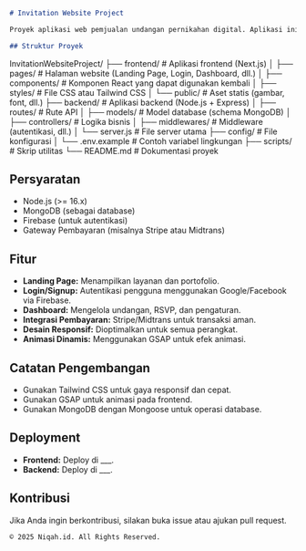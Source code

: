 ```markdown
# Invitation Website Project

Proyek aplikasi web pemjualan undangan pernikahan digital. Aplikasi ini mencakup frontend (Next.js) dan backend (Node.js dengan Express).

## Struktur Proyek
```
InvitationWebsiteProject/
├── frontend/         # Aplikasi frontend (Next.js)
│   ├── pages/        # Halaman website (Landing Page, Login, Dashboard, dll.)
│   ├── components/   # Komponen React yang dapat digunakan kembali
│   ├── styles/       # File CSS atau Tailwind CSS
│   └── public/       # Aset statis (gambar, font, dll.)
├── backend/          # Aplikasi backend (Node.js + Express)
│   ├── routes/       # Rute API
│   ├── models/       # Model database (schema MongoDB)
│   ├── controllers/  # Logika bisnis
│   ├── middlewares/  # Middleware (autentikasi, dll.)
│   └── server.js     # File server utama
├── config/           # File konfigurasi
│   └── .env.example  # Contoh variabel lingkungan
├── scripts/          # Skrip utilitas
└── README.md         # Dokumentasi proyek

## Persyaratan
- Node.js (>= 16.x)
- MongoDB (sebagai database)
- Firebase (untuk autentikasi)
- Gateway Pembayaran (misalnya Stripe atau Midtrans)

## Fitur
- **Landing Page:** Menampilkan layanan dan portofolio.
- **Login/Signup:** Autentikasi pengguna menggunakan Google/Facebook via Firebase.
- **Dashboard:** Mengelola undangan, RSVP, dan pengaturan.
- **Integrasi Pembayaran:** Stripe/Midtrans untuk transaksi aman.
- **Desain Responsif:** Dioptimalkan untuk semua perangkat.
- **Animasi Dinamis:** Menggunakan GSAP untuk efek animasi.

## Catatan Pengembangan
- Gunakan Tailwind CSS untuk gaya responsif dan cepat.
- Gunakan GSAP untuk animasi pada frontend.
- Gunakan MongoDB dengan Mongoose untuk operasi database.

## Deployment
- **Frontend:** Deploy di ___.
- **Backend:** Deploy di ___.

## Kontribusi
Jika Anda ingin berkontribusi, silakan buka issue atau ajukan pull request.
```
© 2025 Niqah.id. All Rights Reserved.
